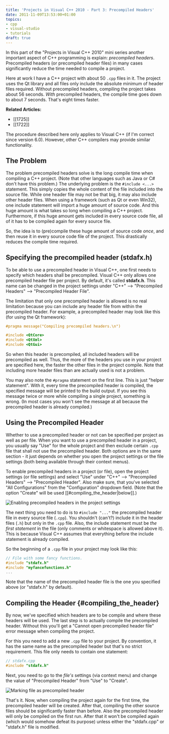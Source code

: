```yaml
---
title: 'Projects in Visual C++ 2010 - Part 3: Precompiled Headers'
date: 2011-11-09T13:53:00+01:00
topics:
- cpp
- visual-studio
- tutorials
draft: true
---
```


In this part of the "Projects in Visual C++ 2010" mini series another important aspect of C++ programming is explain: *precompiled headers*. Precompiled headers (or precompiled header files) in many cases significantly reduce the time needed to compile a project.

Here at work I have a C++ project with about 50 `.cpp` files in it. The project uses the Qt library and all files only include the absolute minimum of header files required. Without precompiled headers, compiling the project takes about 56 seconds. *With* precompiled headers, the compile time goes down to about 7 seconds. That's eight times faster.

**Related Articles:**
* [[1725]]
* [[1722]]

<!--more-->

The procedure described here only applies to Visual C++ (if I'm correct since version 6.0). However, other C++ compilers may provide similar functionality.

## The Problem

The problem precompiled headers solve is the long compile time when compiling a C++ project. (Note that other languages such as Java or C# don't have this problem.) The underlying problem is the `#include <...>` statement. This simply copies the whole content of the file included into the source file. While one header file may not be that big, it may also include other header files. When using a framework (such as Qt or even Win32), one include statement will import a huge amount of source code. And this huge amount is what takes so long when compiling a C++ project. Furthermore, if this huge amount gets included in every source code file, all of it has to be compiled again for every source file.

So, the idea is to (pre)compile these huge amount of source code *once*, and then reuse it in every source code file of the project. This drastically reduces the compile time required.

## Specifying the precompiled header (stdafx.h)

To be able to use a precompiled header in Visual C++, one first needs to specify which headers shall be precompiled. Visual C++ only allows one precompiled header file per project. By default, it's called **stdafx.h**. This name can be changed in the project settings under "C++" --> "Precompiled Headers" --> "Precompiled Header File".

The limitation that only one precompiled header is allowed is no real limitation because you can include any header file from within the precompiled header. For example, a precompiled header may look like this (for using the Qt framework):

```c++ line=1
#pragma message("Compiling precompiled headers.\n")

#include <QtCore>
#include <QtXml>
#include <QtGui>
```

So when this header is precompiled, all included headers will be precompiled as well. Thus, the more of the headers you use in your project are specified here, the faster the other files in the project compile. Note that including more header files than are actually used is not a problem.

You may also note the `#pragma` statement on the first line. This is just "helper statement". With it, every time the precompiled header is compiled, the specified message will be printed to the build output. If you see this message twice or more while compiling a single project, something is wrong. (In most cases you won't see the message at all because the precompiled header is already compiled.)

## Using the Precompiled Header

Whether to use a precompiled header or not can be specified per project as well as per file. When you want to use a precompiled header in a project, you usually say "Use" for the whole project and then exclude certain `.cpp` file that shall not use the precompiled header. Both options are in the same section - it just depends on whether you open the project settings or the file settings (both being available through their context menus).

To enable precompiled headers in a project (or file), open the project settings (or file settings) and select "Use" under "C++" --> "Precompiled Headers" --> "Precompiled Header". Also make sure, that you've selected "All Configurations" from the "Configuration" dropdown field. (Note that the option "Create" will be used [[#compiling_the_header|below]].)

![Enabling precompiled headers in the project settings](enable-precompiled-headers.png)

The next thing you need to do is to `#include "..."` the precompiled header file in every source file (`.cpp`). You shouldn't (can't?) include it in the header files (`.h`) but only in the `.cpp` file. Also, the include statement must be *the first statement* in the file (only comments or whitespace is allowed above it). This is because Visual C++ assumes that everything before the include statement is already compiled.

So the beginning of a `.cpp` file in your project may look like this:

```c++
// File with some fancy functions.
#include "stdafx.h"
#include "myfancefunctions.h"
...
```

Note that the name of the precompiled header file is the one you specified above (or "stdafx.h" by default).

## Compiling the Header {#compiling_the_header}

By now, we've specified which headers are to be compile and where these headers will be used. The last step is to actually compile the precompiled header. Without this you'll get a "Cannot open precompiled header file" error message when compiling the project.

For this you need to add a new `.cpp` file to your project. By convention, it has the same name as the precompiled header but that's no strict requirement. This file only needs to contain one statement:

```c++
// stdafx.cpp
#include "stdafx.h"
```

Next, you need to go to the *file's* settings (via context menu) and change the value of "Precompiled Header" from "Use" to "Create".

![Marking file as precompiled header](creating-precompiled-header.png)

That's it. Now, when compiling the project again for the first time, the precompiled header will be created. After that, compiling the other source files should be significantly faster than before. Also the precompiled header will only be compiled on the first run. After that it won't be compiled again (which would somehow defeat its purpose) unless either the "stdafx.cpp" or "stdafx.h" file is modified.
